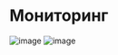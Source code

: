 # Мониторинг

![image](https://user-images.githubusercontent.com/72396348/135208770-34ef0a29-4416-4425-bcae-b3923f4b86e3.png)
![image](https://user-images.githubusercontent.com/72396348/135208792-b4b1b31d-ffd0-4d85-a0ca-a4cfe77a0e84.png)
